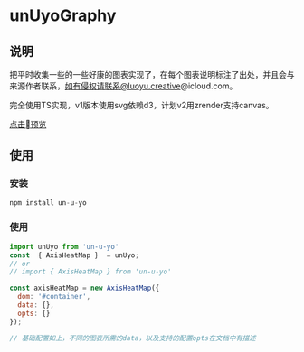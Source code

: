 # unUyoGraphy
## 说明
把平时收集一些的一些好康的图表实现了，在每个图表说明标注了出处，并且会与来源作者联系，如有侵权请联系@luoyu.creative@icloud.com。

完全使用TS实现，v1版本使用svg依赖d3，计划v2用zrender支持canvas。

<a href="https://theyuuu.github.io/unUyoGraphy/#/components/preview">点击预览</a>

## 使用
### 安装
```js
npm install un-u-yo
```
### 使用
```js
import unUyo from 'un-u-yo'
const  { AxisHeatMap }  = unUyo;
// or
// import { AxisHeatMap } from 'un-u-yo'

const axisHeatMap = new AxisHeatMap({
  dom: '#container',
  data: {},
  opts: {}
});

// 基础配置如上，不同的图表所需的data，以及支持的配置opts在文档中有描述
```